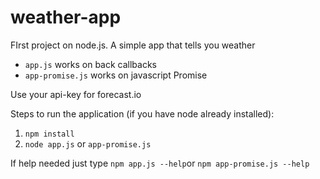 # weather-app
FIrst project on node.js. A simple app that tells you weather

- `app.js` works on back callbacks
- `app-promise.js` works on javascript Promise

Use your api-key for forecast.io

Steps to run the application (if you have node already installed):

1. `npm install`
2. `node app.js` or `app-promise.js`


If help needed just type `npm app.js --help`or `npm app-promise.js --help`

